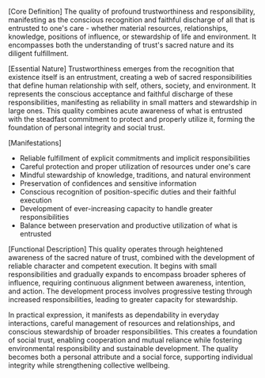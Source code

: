 [Core Definition]
The quality of profound trustworthiness and responsibility, manifesting as the conscious recognition and faithful discharge of all that is entrusted to one's care - whether material resources, relationships, knowledge, positions of influence, or stewardship of life and environment. It encompasses both the understanding of trust's sacred nature and its diligent fulfillment.

[Essential Nature]
Trustworthiness emerges from the recognition that existence itself is an entrustment, creating a web of sacred responsibilities that define human relationship with self, others, society, and environment. It represents the conscious acceptance and faithful discharge of these responsibilities, manifesting as reliability in small matters and stewardship in large ones. This quality combines acute awareness of what is entrusted with the steadfast commitment to protect and properly utilize it, forming the foundation of personal integrity and social trust.

[Manifestations]
- Reliable fulfillment of explicit commitments and implicit responsibilities
- Careful protection and proper utilization of resources under one's care
- Mindful stewardship of knowledge, traditions, and natural environment
- Preservation of confidences and sensitive information
- Conscious recognition of position-specific duties and their faithful execution
- Development of ever-increasing capacity to handle greater responsibilities
- Balance between preservation and productive utilization of what is entrusted

[Functional Description]
This quality operates through heightened awareness of the sacred nature of trust, combined with the development of reliable character and competent execution. It begins with small responsibilities and gradually expands to encompass broader spheres of influence, requiring continuous alignment between awareness, intention, and action. The development process involves progressive testing through increased responsibilities, leading to greater capacity for stewardship.

In practical expression, it manifests as dependability in everyday interactions, careful management of resources and relationships, and conscious stewardship of broader responsibilities. This creates a foundation of social trust, enabling cooperation and mutual reliance while fostering environmental responsibility and sustainable development. The quality becomes both a personal attribute and a social force, supporting individual integrity while strengthening collective wellbeing.
